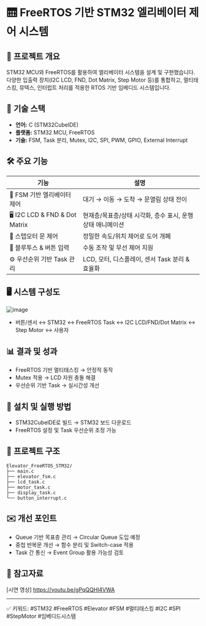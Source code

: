 # 🛗 FreeRTOS 기반 STM32 엘리베이터 제어 시스템

## 📖 프로젝트 개요
STM32 MCU와 FreeRTOS를 활용하여 엘리베이터 시스템을 설계 및 구현했습니다. 다양한 입출력 장치(I2C LCD, FND, Dot Matrix, Step Motor 등)를 통합하고, 멀티태스킹, 뮤텍스, 인터럽트 처리를 적용한 RTOS 기반 임베디드 시스템입니다.

## 🚀 기술 스택
- **언어:** C (STM32CubeIDE)
- **플랫폼:** STM32 MCU, FreeRTOS
- **기술:** FSM, Task 분리, Mutex, I2C, SPI, PWM, GPIO, External Interrupt

## 🛠 주요 기능
| 기능 | 설명 |
|---|---|
| 🎯 FSM 기반 엘리베이터 제어 | 대기 → 이동 → 도착 → 문열림 상태 전이 |
| 🖥 I2C LCD & FND & Dot Matrix | 현재층/목표층/상태 시각화, 층수 표시, 운행 상태 애니메이션 |
| 🚪 스텝모터 문 제어 | 정밀한 속도/위치 제어로 도어 개폐 |
| 🔗 블루투스 & 버튼 입력 | 수동 조작 및 무선 제어 지원 |
| ⚙️ 우선순위 기반 Task 관리 | LCD, 모터, 디스플레이, 센서 Task 분리 & 효율화

## 🖥 시스템 구성도
![image](https://github.com/user-attachments/assets/9a2e1807-7398-4199-90b6-61585cb9b6fa)

- 버튼/센서 ↔ STM32 ↔ FreeRTOS Task ↔ I2C LCD/FND/Dot Matrix ↔ Step Motor ↔ 사용자

## 📊 결과 및 성과
- FreeRTOS 기반 멀티태스킹 → 안정적 동작
- Mutex 적용 → LCD 자원 충돌 해결
- 우선순위 기반 Task → 실시간성 개선

## 📝 설치 및 실행 방법
- STM32CubeIDE로 빌드 → STM32 보드 다운로드
- FreeRTOS 설정 및 Task 우선순위 조정 가능

## 📁 프로젝트 구조
```
Elevator_FreeRTOS_STM32/
├── main.c
├── elevator_fsm.c
├── lcd_task.c
├── motor_task.c
├── display_task.c
└── button_interrupt.c
```

## ✉️ 개선 포인트
- Queue 기반 목표층 관리 → Circular Queue 도입 예정
- 중첩 반복문 개선 → 함수 분리 및 Switch-case 적용
- Task 간 통신 → Event Group 활용 가능성 검토

## 🔗 참고자료
[시연 영상] https://youtu.be/gPqQQHl4VWA

---
✅ 키워드: #STM32 #FreeRTOS #Elevator #FSM #멀티태스킹 #I2C #SPI #StepMotor #임베디드시스템
